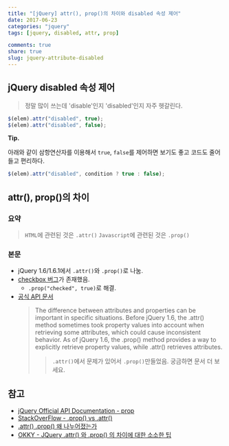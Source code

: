 ```yaml
---
title: "[jQuery] attr(), prop()의 차이와 disabled 속성 제어"
date: 2017-06-23
categories: "jquery"
tags: [jquery, disabled, attr, prop]

comments: true
share: true
slug: jquery-attribute-disabled
---
```


## jQuery disabled 속성 제어

> 정말 많이 쓰는데 'disable'인지 'disabled'인지 자주 헷갈린다.

```js
$(elem).attr("disabled", true);
$(elem).attr("disabled", false);
```

**Tip.**

아래와 같이 삼항연산자를 이용해서 `true`, `false`를 제어하면 보기도 좋고 코드도 줄어들고 편리하다.

```js
$(elem).attr("disabled", condition ? true : false);
```

## attr(), prop()의 차이

### 요약

> `HTML`에 관련된 것은 `.attr()` `Javascript`에 관련된 것은 `.prop()`

### 본문

- jQuery 1.6/1.6.1에서 `.attr()`와 `.prop()`로 나눔.
- [checkbox 버그](https://stackoverflow.com/questions/7046081/jquery-uncheck-checkbox-problem)가 존재했음.
  - `.prop("checked", true)`로 해결.
- [공식 API 문서][jquery-prop]
  > The difference between attributes and properties can be important in specific situations. Before jQuery 1.6, the .attr() method sometimes took property values into account when retrieving some attributes, which could cause inconsistent behavior. As of jQuery 1.6, the .prop() method provides a way to explicitly retrieve property values, while .attr() retrieves attributes.
  >
  > > `.attr()`에서 문제가 있어서 `.prop()`만들었음. 궁금하면 문서 더 보세요.

## 참고

- [jQuery Official API Documentation - prop][jquery-prop]
- [StackOverFlow - .prop() vs .attr()](https://stackoverflow.com/questions/5874652/prop-vs-attr)
- [.attr() .prop() 왜 나누어졌는가](http://javascriptandjquerydev.blogspot.kr/2012/07/attr-prop.html)
- [OKKY - JQuery .attr() 와 .prop() 의 차이에 대한 소소한 팁](https://okky.kr/article/230491)

[jquery-prop]: http://api.jquery.com/prop/
